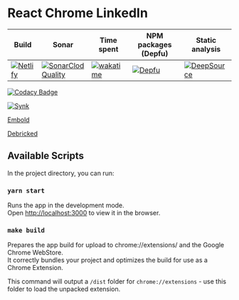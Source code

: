 # React Chrome LinkedIn

| Build | Sonar | Time spent |  NPM packages (Depfu) | Static analysis |
| ------| ----- | ---------- | --------------------- | --------------- |
| [![Netlify](https://api.netlify.com/api/v1/badges/73f1fb7b-36e1-4d36-9ddc-b1a351594c8e/deploy-status)](https://app.netlify.com/sites/special-eureka/deploys) | [![SonarClod Quality](https://sonarcloud.io/api/project_badges/measure?project=wassim-azirar_special-eureka&metric=alert_status)](https://sonarcloud.io/summary/new_code?id=wassim-azirar_special-eureka) | [![wakatime](https://wakatime.com/badge/github/wassim-azirar/special-eureka.svg)](https://wakatime.com/badge/github/wassim-azirar/special-eureka) | [![Depfu](https://badges.depfu.com/badges/6151569429f043730c1061a2f9e12e8f/count.svg)](https://depfu.com/github/wassim-azirar/special-eureka?project_id=32516) | [![DeepSource](https://deepsource.io/gh/wassim-azirar/special-eureka.svg/?label=active+issues)](https://deepsource.io/gh/wassim-azirar/special-eureka) |







[![Codacy Badge](https://app.codacy.com/project/badge/Grade/e74b2e871935406cb6d7d64f211ac736)](https://app.codacy.com/gh/wassim-azirar/special-eureka/dashboard)

[![Synk](https://snyk.io/test/github/wassim-azirar/special-eureka/badge.svg)](https://snyk.io/test/github/wassim-azirar/special-eureka)

[Embold](https://app.embold.io/organization/gh/wassim-azirar/repositories/5c1c8667b23beb28f8e2032279a28200/dashboard)

[Debricked](https://debricked.com/app/en/repository/17139)

## Available Scripts

In the project directory, you can run:

### `yarn start`

Runs the app in the development mode.\
Open [http://localhost:3000](http://localhost:3000) to view it in the browser.

### `make build`

Prepares the app build for upload to chrome://extensions/ and the Google Chrome WebStore. \
It correctly bundles your project and optimizes the build for use as a Chrome Extension.

This command will output a `/dist` folder for `chrome://extensions` - use this folder to load the unpacked extension.
